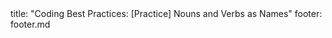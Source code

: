 <frontmatter>
title: "Coding Best Practices: [Practice] Nouns and Verbs as Names"
footer: footer.md
</frontmatter>

<include src="navbar.md" boilerplate />

<include src="unit-inPage-asFlat.md" boilerplate />